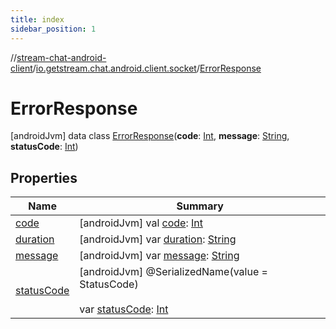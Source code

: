 ```yaml
---
title: index
sidebar_position: 1
---
```

//[stream-chat-android-client](../../../index.md)/[io.getstream.chat.android.client.socket](../index.md)/[ErrorResponse](index.md)



# ErrorResponse  
 [androidJvm] data class [ErrorResponse](index.md)(**code**: [Int](https://kotlinlang.org/api/latest/jvm/stdlib/kotlin/-int/index.html), **message**: [String](https://kotlinlang.org/api/latest/jvm/stdlib/kotlin/-string/index.html), **statusCode**: [Int](https://kotlinlang.org/api/latest/jvm/stdlib/kotlin/-int/index.html))   


## Properties  
  
|  Name |  Summary | 
|---|---|
| <a name="io.getstream.chat.android.client.socket/ErrorResponse/code/#/PointingToDeclaration/"></a>[code](code.md)| <a name="io.getstream.chat.android.client.socket/ErrorResponse/code/#/PointingToDeclaration/"></a> [androidJvm] val [code](code.md): [Int](https://kotlinlang.org/api/latest/jvm/stdlib/kotlin/-int/index.html)   <br/>|
| <a name="io.getstream.chat.android.client.socket/ErrorResponse/duration/#/PointingToDeclaration/"></a>[duration](duration.md)| <a name="io.getstream.chat.android.client.socket/ErrorResponse/duration/#/PointingToDeclaration/"></a> [androidJvm] var [duration](duration.md): [String](https://kotlinlang.org/api/latest/jvm/stdlib/kotlin/-string/index.html)   <br/>|
| <a name="io.getstream.chat.android.client.socket/ErrorResponse/message/#/PointingToDeclaration/"></a>[message](message.md)| <a name="io.getstream.chat.android.client.socket/ErrorResponse/message/#/PointingToDeclaration/"></a> [androidJvm] var [message](message.md): [String](https://kotlinlang.org/api/latest/jvm/stdlib/kotlin/-string/index.html)   <br/>|
| <a name="io.getstream.chat.android.client.socket/ErrorResponse/statusCode/#/PointingToDeclaration/"></a>[statusCode](statusCode.md)| <a name="io.getstream.chat.android.client.socket/ErrorResponse/statusCode/#/PointingToDeclaration/"></a> [androidJvm] @SerializedName(value = StatusCode)  <br/>  <br/>var [statusCode](statusCode.md): [Int](https://kotlinlang.org/api/latest/jvm/stdlib/kotlin/-int/index.html)   <br/>|

